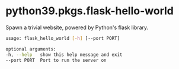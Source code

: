 # python39.pkgs.flask-hello-world

Spawn a trivial website, powered by Python's flask library.

```bash
usage: flask_hello_world [-h] [--port PORT]

optional arguments:
-h, --help   show this help message and exit
--port PORT  Port to run the server on
```

